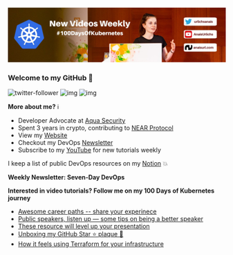 ![my header image](./assets/header.jpg)

### Welcome to my GitHub 👋

![twitter-follower](https://img.shields.io/twitter/follow/urlichsanais?style=social) ![img](https://img.shields.io/youtube/channel/subscribers/UCb4mfRT5UWpjoUQRcIE2qOQ?label=YouTube%20Subscribers&style=social) ![img](https://img.shields.io/youtube/channel/views/UCb4mfRT5UWpjoUQRcIE2qOQ?label=Total%20views%20on%20my%20YouTube%20Channel&style=social) 

**More about me?** ℹ️
* Developer Advocate at [Aqua Security](https://github.com/aquasecurity)
* Spent 3 years in crypto, contributing to [NEAR Protocol](https://github.com/near)
* View my [Website](https://anaisurl.com/)
* Checkout my DevOps [Newsletter](https://anaisurl.com/tag/devops)
* Subscribe to my [YouTube](https://www.youtube.com/c/AnaisUrlichs) for new tutorials weekly

I keep a list of public DevOps resources on my [Notion](https://devops.anaisurl.com/) :boom:

**Weekly Newsletter: Seven-Day DevOps**
<!-- NEWSLETTER-LIST:START -->
<!-- NEWSLETTER-LIST:END -->

**Interested in video tutorials? Follow me on my 100 Days of Kubernetes journey**
<!-- YOUTUBE-LIST:START -->
- [Awesome career paths -- share your experinece](https://www.youtube.com/watch?v=9ExZf2eddhw)
- [Public speakers, listen up — some tips on being a better speaker](https://www.youtube.com/watch?v=2oQZywwPACQ)
- [These resource will level up your presentation](https://www.youtube.com/watch?v=b-PlAkvDbrQ)
- [Unboxing my GitHub Star ⭐️ plaque 🥰](https://www.youtube.com/watch?v=v2yBpiJedDI)
- [How it feels using Terraform for your infrastructure](https://www.youtube.com/watch?v=P_GZxZUE3o0)
<!-- YOUTUBE-LIST:END -->
